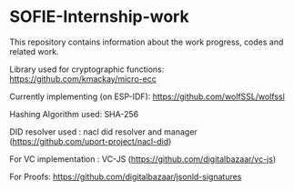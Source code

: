 # SOFIE-Internship-work
This repository contains information about the work progress, codes and related work.

Library used for cryptographic functions: https://github.com/kmackay/micro-ecc

Currently implementing (on ESP-IDF): https://github.com/wolfSSL/wolfssl



Hashing Algorithm used: SHA-256 

DID resolver used : nacl did resolver and manager (https://github.com/uport-project/nacl-did)

For VC implementation : VC-JS (https://github.com/digitalbazaar/vc-js)

For Proofs: https://github.com/digitalbazaar/jsonld-signatures
